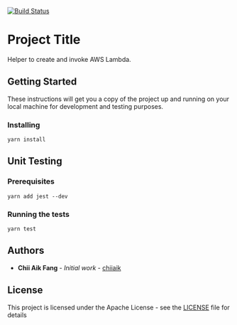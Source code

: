 [![Build Status](https://travis-ci.org/chiiaik/lambda-dispatcher.svg?branch=master)](https://travis-ci.org/chiiaik/lambda-dispatcher)

# Project Title

Helper to create and invoke AWS Lambda.

## Getting Started

These instructions will get you a copy of the project up and running on your local machine for development and testing purposes.

### Installing

```
yarn install
```

## Unit Testing

### Prerequisites

```
yarn add jest --dev
```

### Running the tests

```
yarn test
```

## Authors

* **Chii Aik Fang** - *Initial work* - [chiiaik](https://github.com/chiiaik)

## License

This project is licensed under the Apache License - see the [LICENSE](LICENSE) file for details